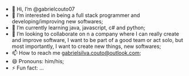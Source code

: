 - 👋 Hi, I’m @gabrielcouto07
- 👀 I’m interested in being a full stack programmer and developing/improving new softwares;
- 🌱 I’m currently learning java, javascript, c# and python;
- 💞️ I’m looking to collaborate on n a company where I can really create and improve software, I want to be part of a good team or act solo, but most importantly, I want to create new things, new softwares;
- 📫 How to reach me gabrielsilva.couto@outlook.com;
- 😄 Pronouns: him/his;
- ⚡ Fun fact: ...

<!---
gabrielcouto07/gabrielcouto07 is a ✨ special ✨ repository because its `README.md` (this file) appears on your GitHub profile.
You can click the Preview link to take a look at your changes.
--->
